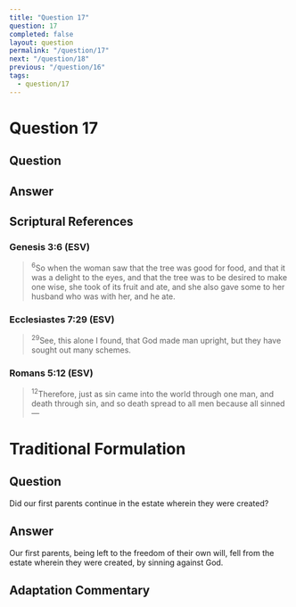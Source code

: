 ```yaml
---
title: "Question 17"
question: 17
completed: false
layout: question
permalink: "/question/17"
next: "/question/18"
previous: "/question/16"
tags:
  - question/17
---
```

# Question 17

## Question


## Answer


## Scriptural References
### Genesis 3:6 (ESV)
> <sup>6</sup>So when the woman saw that the tree was good for food, and that it was a delight to the eyes, and that the tree was to be desired to make one wise, she took of its fruit and ate, and she also gave some to her husband who was with her, and he ate.

### Ecclesiastes 7:29 (ESV)
> <sup>29</sup>See, this alone I found, that God made man upright, but they have sought out many schemes.

### Romans 5:12 (ESV)
> <sup>12</sup>Therefore, just as sin came into the world through one man, and death through sin, and so death spread to all men because all sinned—

# Traditional Formulation
## Question
Did our first parents continue in the estate wherein they were created?

## Answer
Our first parents, being left to the freedom of their own will, fell from the estate wherein they were created, by sinning against God.

## Adaptation Commentary
